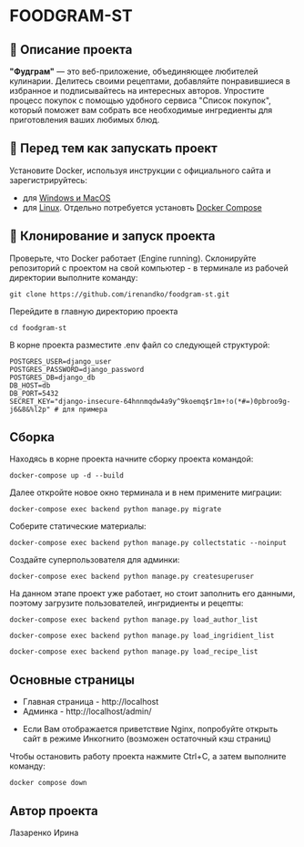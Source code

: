 # FOODGRAM-ST
## :ice_cream: Описание проекта
**"Фудграм"** — это веб-приложение, объединяющее любителей кулинарии. Делитесь своими рецептами, добавляйте понравившиеся в избранное и подписывайтесь на интересных авторов. Упростите процесс покупок с помощью удобного сервиса "Список покупок", который поможет вам собрать все необходимые ингредиенты для приготовления ваших любимых блюд.

## :dizzy: Перед тем как запускать проект
Установите Docker, используя инструкции с официального сайта и зарегистрируйтесь:
* для [Windows и MacOS](https://www.docker.com/products/docker-desktop/)
* для [Linux](https://docs.docker.com/engine/install/ubuntu/). Отдельно потребуется установть [Docker Compose](https://docs.docker.com/compose/install/)

## :rocket: Клонирование и запуск проекта
Проверьте, что Docker работает (Engine running).
Склонируйте репозиторий с проектом на свой компьютер - в терминале из рабочей директории выполните команду:
```
git clone https://github.com/irenandko/foodgram-st.git
```
Перейдите в главную директорию проекта
```
cd foodgram-st
```
В корне проекта разместите .env файл со следующей структурой:

```
POSTGRES_USER=django_user
POSTGRES_PASSWORD=django_password
POSTGRES_DB=django_db
DB_HOST=db
DB_PORT=5432
SECRET_KEY="django-insecure-64hnnmqdw4a9y^9koemq$r1m+!o(*#=)0pbroo9g-j6&8&%l2p" # для примера
```

## Сборка 
Находясь в корне проекта начните сборку проекта командой:
```
docker-compose up -d --build
```

Далее откройте новое окно терминала и в нем примените миграции:
```
docker-compose exec backend python manage.py migrate
```

Соберите статические материалы:
```
docker-compose exec backend python manage.py collectstatic --noinput
```

Создайте суперпользователя для админки:
```
docker-compose exec backend python manage.py createsuperuser
```

На данном этапе проект уже работает, но стоит заполнить его данными, поэтому загрузите пользователей, ингридиенты и рецепты:
```
docker-compose exec backend python manage.py load_author_list
```
```
docker-compose exec backend python manage.py load_ingridient_list
```
```
docker-compose exec backend python manage.py load_recipe_list
```

## Основные страницы
- Главная страница - http://localhost
- Админка - http://localhost/admin/

* Если Вам отображается приветствие Nginx, попробуйте открыть сайт в режиме Инкогнито (возможен остаточный кэш страниц)

Чтобы остановить работу проекта нажмите Ctrl+C, а затем выполните команду:
```
docker compose down
```

## Автор проекта
Лазаренко Ирина

